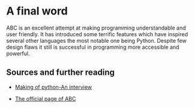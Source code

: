 # A final word

ABC is an excellent attempt at making programming understandable and user friendly. It has
introduced some terrific features which have inspired several other languages the most notable
one being Python. Despite few design flaws it still is successful in programming more accessible and powerful.

## Sources and further reading

* [Making of python-An interview](https://www.artima.com/intv/pythonP.html)

* [The official page of ABC](https://homepages.cwi.nl/~steven/abc/)

